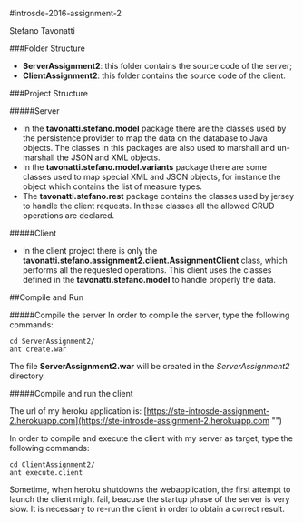 ﻿#introsde-2016-assignment-2

Stefano Tavonatti

###Folder Structure
- **ServerAssignment2**: this folder contains the source code of the server;
- **ClientAssignment2**: this folder contains the source code of the client.

###Project Structure

#####Server
- In the **tavonatti.stefano.model** package there are the classes used by the persistence provider to map the data on the database to Java objects. The classes in this packages are also used to marshall and un-marshall the JSON and XML objects.
- In the **tavonatti.stefano.model.variants** package there are some classes used to map special XML and JSON objects, for instance the object which contains the list of measure types.
- The **tavonatti.stefano.rest** package contains the classes used by jersey to handle the client requests. In these classes all the allowed CRUD operations are declared.

#####Client
- In the client project there is only the **tavonatti.stefano.assignment2.client.AssignmentClient** class, which performs all the requested operations. This client uses the classes defined in the **tavonatti.stefano.model** to handle properly the data.

##Compile and Run

#####Compile the server
In order to compile the server, type the following commands:

```shell
cd ServerAssignment2/
ant create.war 
```
The file **ServerAssignment2.war** will be created in the *ServerAssignment2* directory.

#####Compile and run the client

The url of my heroku application is: [https://ste-introsde-assignment-2.herokuapp.com](https://ste-introsde-assignment-2.herokuapp.com "")

In order to compile and execute the client with my server as target, type the following commands:

```shell
cd ClientAssignment2/
ant execute.client
```

Sometime, when heroku shutdowns the webapplication, the first attempt to launch the client might fail, beacuse the startup phase of the server is very slow. It is necessary to re-run the client in order to obtain a correct result.